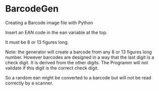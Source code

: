 # BarcodeGen
Creating a Barcode image file with Python

Insert an EAN code in the ean variable at the top.

It must be 8 or 13 figures long.

Note: the generator will create a barcode from any 8 or 13 figures long number. However barcodes are designed in a way that the last digit is a check digit.
It is derived from the other digits. The Programm will not validate if this digit is the correct check digit.

So a random ean might be converted to a barcode but will not be read correctly by a scanner.
